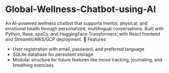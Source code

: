 # Global-Wellness-Chatbot-using-AI
An AI-powered wellness chatbot that supports mental, physical, and emotional health through personalized, multilingual conversations. Built with Python, Rasa, spaCy, and HuggingFace Transformers, with React frontend and Streamlit/AWS/GCP deployment.
🚀 Features
- User registration with email, password, and preferred language
- SQLite database for persistent storage
- Modular structure for future features like mood tracking, journaling, and breathing exercises
